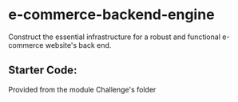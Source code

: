 # e-commerce-backend-engine

Construct the essential infrastructure for a robust and functional e-commerce website's back end.

## Starter Code:

Provided from the module Challenge's folder
